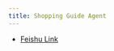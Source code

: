 ```yaml
---
title: Shopping Guide Agent
---
```


* [Feishu Link](https://uxkpl4cba3j.feishu.cn/wiki/T2c3wnRlqi4lNGkixHRcgMFNnEg)